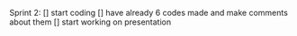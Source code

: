 Sprint 2:
[] start coding
[] have already 6 codes made and make comments about them
[] start working on presentation
